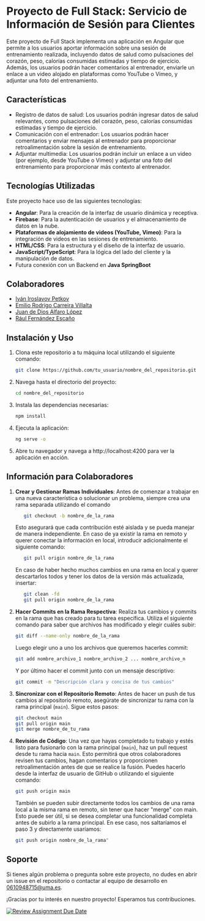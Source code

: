 # Proyecto de Full Stack: Servicio de Información de Sesión para Clientes

Este proyecto de Full Stack implementa una aplicación en Angular que permite a los usuarios aportar información sobre una sesión de entrenamiento realizada, incluyendo datos de salud como pulsaciones del corazón, peso, calorías consumidas estimadas y tiempo de ejercicio. Además, los usuarios podrán hacer comentarios al entrenador, enviarle un enlace a un video alojado en plataformas como YouTube o Vimeo, y adjuntar una foto del entrenamiento.

## Características

- Registro de datos de salud: Los usuarios podrán ingresar datos de salud relevantes, como pulsaciones del corazón, peso, calorías consumidas estimadas y tiempo de ejercicio.
- Comunicación con el entrenador: Los usuarios podrán hacer comentarios y enviar mensajes al entrenador para proporcionar retroalimentación sobre la sesión de entrenamiento.
- Adjuntar multimedia: Los usuarios podrán incluir un enlace a un video (por ejemplo, desde YouTube o Vimeo) y adjuntar una foto del entrenamiento para proporcionar más contexto al entrenador.

## Tecnologías Utilizadas

Este proyecto hace uso de las siguientes tecnologías:

- **Angular**: Para la creación de la interfaz de usuario dinámica y receptiva.
- **Firebase**: Para la autenticación de usuarios y el almacenamiento de datos en la nube.
- **Plataformas de alojamiento de videos (YouTube, Vimeo)**: Para la integración de videos en las sesiones de entrenamiento.
- **HTML/CSS**: Para la estructura y el diseño de la interfaz de usuario.
- **JavaScript/TypeScript**: Para la lógica del lado del cliente y la manipulación de datos.
- Futura conexión con un Backend en **Java SpringBoot**

## Colaboradores


- [Iván Iroslavov Petkov](https://github.com/linceazul)
- [Emilio Rodrigo Carreira Villalta](https://github.com/rorro6787)
- [Juan de Dios Alfaro López](https://github.com/Muellealfa)
- [Rául Fernández Escaño](https://github.com/raulfernandez1)



## Instalación y Uso

1. Clona este repositorio a tu máquina local utilizando el siguiente comando:

   ```bash
   git clone https://github.com/tu_usuario/nombre_del_repositorio.git
2. Navega hasta el directorio del proyecto:
   ```bash
   cd nombre_del_repositorio
3. Instala las dependencias necesarias:
   ```bash
   npm install
4. Ejecuta la aplicación:
   ```bash
   ng serve -o
5. Abre tu navegador y navega a http://localhost:4200 para ver la aplicación en acción.
## Información para Colaboradores


1. **Crear y Gestionar Ramas Individuales**: Antes de comenzar a trabajar en una nueva característica o solucionar un problema, siempre crea una rama separada utilizando el comando
   ```bash
      git checkout -b nombre_de_la_rama
   ```
    Esto asegurará que cada contribución esté aislada y se pueda manejar de manera independiente.
    En caso de ya existir la rama en remoto y querer conectar la información en local, introducir adicionalmente el siguiente comando:
   ```bash
      git pull origin nombre_de_la_rama
   ```
   En caso de haber hecho muchos cambios en una rama en local y querer descartarlos todos y tener los datos de la versión más actualizada, insertar:
   ```bash
      git clean -fd
      git pull origin nombre_de_la_rama
   ```

4. **Hacer Commits en la Rama Respectiva**: Realiza tus cambios y commits en la rama que has creado para tu tarea específica. Utiliza el siguiente comando para saber que archivos has modificado y elegir cuáles subir:
   ```bash
   git diff --name-only nombre_de_la_rama
   ```
   Luego elegir uno a uno los archivos que queremos hacerles commit:
   ```bash
   git add nombre_archivo_1 nombre_archivo_2 ... nombre_archivo_n
   ```
   Y por último hacer el commit junto con un mensaje descriptivo:
   ```bash
   git commit -m "Descripción clara y concisa de tus cambios"
   ```

6. **Sincronizar con el Repositorio Remoto**: Antes de hacer un push de tus cambios al repositorio remoto, asegúrate de sincronizar tu rama con la rama principal (`main`). Sigue estos pasos:
   ```bash
   git checkout main
   git pull origin main
   git merge nombre_de_tu_rama
   ```

8. **Revisión de Código**: Una vez que hayas completado tu trabajo y estés listo para fusionarlo con la rama principal (`main`), haz un pull request desde tu rama hacia `main`. Esto permitirá que otros colaboradores revisen tus cambios, hagan comentarios y proporcionen retroalimentación antes de que se realice la fusión. Puedes hacerlo desde la interfaz de usuario de GitHub o utilizando el siguiente comando:
   ```bash
   git push origin main
   ```
   También se pueden subir directamente todos los cambios de una rama local a la misma rama en remoto, sin tener que hacer "merge" con main. Esto puede ser útil, si se desea completar una funcionalidad completa antes de subirlo a la rama principal. En ese caso, nos saltaríamos el paso 3 y directamente usaríamos:
   ```bash
   git push origin nombre_de_la_rama"
   ```
## Soporte

Si tienes algún problema o pregunta sobre este proyecto, no dudes en abrir un issue en el repositorio o contactar al equipo de desarrollo en 0610948715@uma.es.

¡Gracias por tu interés en nuestro proyecto! Esperamos tus contribuciones.


[![Review Assignment Due Date](https://classroom.github.com/assets/deadline-readme-button-24ddc0f5d75046c5622901739e7c5dd533143b0c8e959d652212380cedb1ea36.svg)](https://classroom.github.com/a/5-86A-DI)
